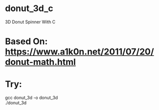 # donut_3d_c
 3D Donut Spinner With C

# Based On: https://www.a1k0n.net/2011/07/20/donut-math.html

# Try:
gcc donut_3d -o donut_3d </br>
./donut_3d </br>


